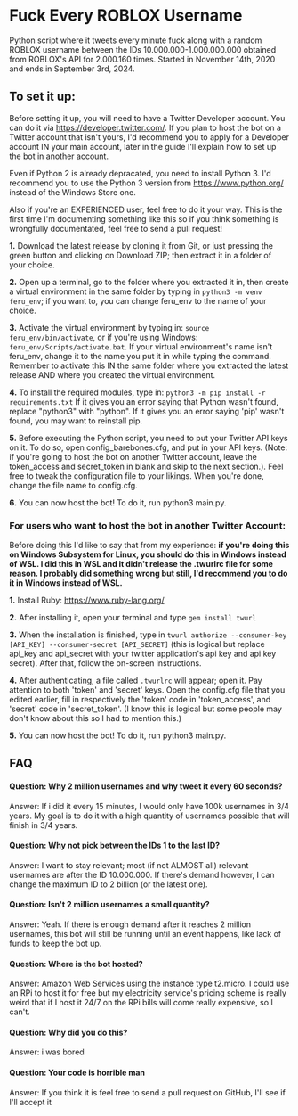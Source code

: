 # Fuck Every ROBLOX Username
Python script where it tweets every minute fuck along with a random ROBLOX username between the IDs 10.000.000-1.000.000.000 obtained from ROBLOX's API for 2.000.160 times.
Started in November 14th, 2020 and ends in September 3rd, 2024.
 
## To set it up:
Before setting it up, you will need to have a Twitter Developer account. You can do it via https://developer.twitter.com/. If you plan to host the bot on a Twitter account that isn't yours, I'd recommend you to apply for a Developer account IN your main account, later in the guide I'll explain how to set up the bot in another account. 

Even if Python 2 is already depracated, you need to install Python 3. I'd recommend you to use the Python 3 version from https://www.python.org/ instead of the Windows Store one.

Also if you're an EXPERIENCED user, feel free to do it your way. This is the first time I'm documenting something like this so if you think something is wrongfully documentated, feel free to send a pull request!

**1.** Download the latest release by cloning it from Git, or just pressing the green button and clicking on Download ZIP; then extract it in a folder of your choice.

**2.** Open up a terminal, go to the folder where you extracted it in, then create a virtual environment in the same folder by typing in `python3 -m venv feru_env`; if you want to, you can change feru_env to the name of your choice.

**3.** Activate the virtual environment by typing in: `source feru_env/bin/activate`, or if you're using Windows: `feru_env/Scripts/activate.bat`. If your virtual environment's name isn't feru_env, change it to the name you put it in while typing the command. Remember to activate this IN the same folder where you extracted the latest release AND where you created the virtual environment.

**4.** To install the required modules, type in: `python3 -m pip install -r requirements.txt`
If it gives you an error saying that Python wasn't found, replace "python3" with "python". If it gives you an error saying 'pip' wasn't found, you may want to reinstall pip.

**5.** Before executing the Python script, you need to put your Twitter API keys on it. To do so, open config_barebones.cfg, and put in your API keys. (Note: if you're going to host the bot on another Twitter account, leave the token_access and secret_token in blank and skip to the next section.). Feel free to tweak the configuration file to your likings. When you're done, change the file name to config.cfg.

**6.** You can now host the bot! To do it, run python3 main.py.

### For users who want to host the bot in another Twitter Account:
Before doing this I'd like to say that from my experience: **if you're doing this on Windows Subsystem for Linux, you should do this in Windows instead of WSL. I did this in WSL and it didn't release the .twurlrc file for some reason. I probably did something wrong but still, I'd recommend you to do it in Windows instead of WSL.**

**1.** Install Ruby: https://www.ruby-lang.org/

**2.** After installing it, open your terminal and type `gem install twurl`

**3.** When the installation is finished, type in `twurl authorize --consumer-key [API_KEY] --consumer-secret [API_SECRET]` (this is logical but replace api_key and api_secret with your twitter application's api key and api key secret). After that, follow the on-screen instructions.

**4.** After authenticating, a file called `.twurlrc` will appear; open it. Pay attention to both 'token' and 'secret' keys. Open the config.cfg file that you edited earlier, fill in respectively the 'token' code in 'token_access', and 'secret' code in 'secret_token'. (I know this is logical but some people may don't know about this so I had to mention this.)

**5.** You can now host the bot! To do it, run python3 main.py.

## FAQ

#### Question: Why 2 million usernames and why tweet it every 60 seconds?
Answer: If i did it every 15 minutes, I would only have 100k usernames in 3/4 years. My goal is to do it with a high quantity of usernames possible that will finish in 3/4 years.

#### Question: Why not pick between the IDs 1 to the last ID?
Answer: I want to stay relevant; most (if not ALMOST all) relevant usernames are after the ID 10.000.000. If there's demand however, I can change the maximum ID to 2 billion (or the latest one).

#### Question: Isn't 2 million usernames a small quantity?
Answer: Yeah. If there is enough demand after it reaches 2 million usernames, this bot will still be running until an event happens, like lack of funds to keep the bot up.

#### Question: Where is the bot hosted?
Answer: Amazon Web Services using the instance type t2.micro. I could use an RPi to host it for free but my electricity service's pricing scheme is really weird that if I host it 24/7 on the RPi bills will come really expensive, so I can't.

#### Question: Why did you do this?
Answer: i was bored

#### Question: Your code is horrible man
Answer: If you think it is feel free to send a pull request on GitHub, I'll see if I'll accept it

